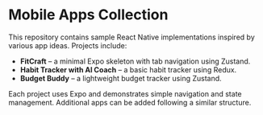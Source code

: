 # Mobile Apps Collection

This repository contains sample React Native implementations inspired by various app ideas. Projects include:

- **FitCraft** – a minimal Expo skeleton with tab navigation using Zustand.
- **Habit Tracker with AI Coach** – a basic habit tracker using Redux.
- **Budget Buddy** – a lightweight budget tracker using Zustand.

Each project uses Expo and demonstrates simple navigation and state management. Additional apps can be added following a similar structure.
